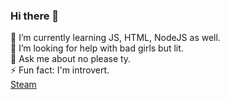### Hi there 👋
🌱 I’m currently learning JS, HTML, NodeJS as well.<br>
 🤔 I’m looking for help with bad girls but lit.<br>
 💬 Ask me about no please ty.<br>
 ⚡ Fun fact: I'm introvert.<br>
 [Steam](https://steamcommunity.com/id/demeterthu/)
<!--
**demeterthu/demeterthu** is a ✨ _special_ ✨ repository because its `README.md` (this file) appears on your GitHub profile.

Here are some ideas to get you started:

- 🔭 I’m currently working on ...
- 🌱 I’m currently learning ...
- 👯 I’m looking to collaborate on ...
- 🤔 I’m looking for help with ...
- 💬 Ask me about ...
- 📫 How to reach me: ...
- 😄 Pronouns: ...
- ⚡ Fun fact: ...
-->
